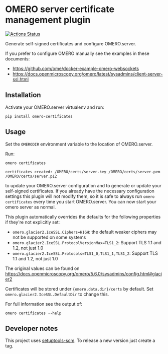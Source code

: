 # OMERO server certificate management plugin
[![Actions Status](https://github.com/ome/omero-certificates/workflows/Tox/badge.svg)](https://github.com/ome/omero-certificates/actions)

Generate self-signed certificates and configure OMERO.server.

If you prefer to configure OMERO manually see the examples in these documents:
- https://github.com/ome/docker-example-omero-websockets
- https://docs.openmicroscopy.org/omero/latest/sysadmins/client-server-ssl.html


## Installation

Activate your OMERO.server virtualenv and run:
```
pip install omero-certificates
```

## Usage

Set the `OMERODIR` environment variable to the location of OMERO.server.

Run:
```
omero certificates
```
```
certificates created: /OMERO/certs/server.key /OMERO/certs/server.pem /OMERO/certs/server.p12
```
to update your OMERO.server configuration and to generate or update your self-signed certificates.
If you already have the necessary configuration settings this plugin will not modify them, so it is safe to always run `omero certificates` every time you start OMERO.server.
You can now start your omero server as normal.

This plugin automatically overrides the defaults for the following properties if they're not explicitly set:
- `omero.glacier2.IceSSL.Ciphers=HIGH`: the default weaker ciphers may not be supported on some systems
- `omero.glacier2.IceSSL.ProtocolVersionMax=TLS1_2`: Support TLS 1.1 and 1.2, not just 1.0
- `omero.glacier2.IceSSL.Protocols=TLS1_0,TLS1_1,TLS1_2`: Support TLS 1.1 and 1.2, not just 1.0

The original values can be found on https://docs.openmicroscopy.org/omero/5.6.0/sysadmins/config.html#glacier2

Certificates will be stored under `{omero.data.dir}/certs` by default.
Set `omero.glacier2.IceSSL.DefaultDir` to change this.

For full information see the output of:
```
omero certificates --help
```

## Developer notes

This project uses [setuptools-scm](https://pypi.org/project/setuptools-scm/).
To release a new version just create a tag.
